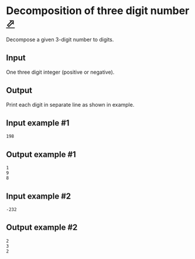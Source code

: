 # Decomposition of three digit number [⬀](https://www.e-olymp.com/en/problems/935)
Decompose a given 3-digit number to digits.

## Input
One three digit integer (positive or negative).

## Output
Print each digit in separate line as shown in example.

## Input example #1
```
198
```

## Output example #1
```
1
9
8
```

## Input example #2
```
-232
```

## Output example #2
```
2
3
2
```
